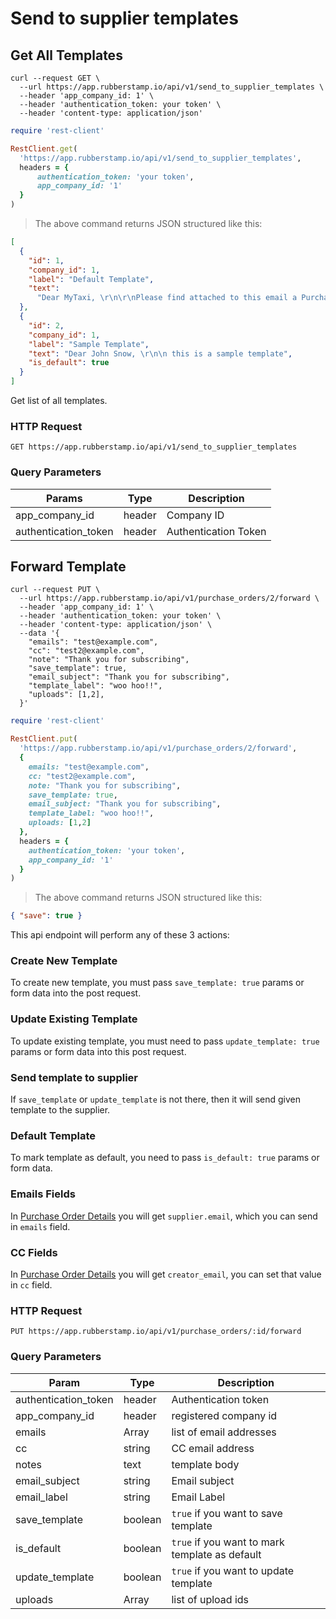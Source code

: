 # Send to supplier templates

## Get All Templates

```shell
curl --request GET \
  --url https://app.rubberstamp.io/api/v1/send_to_supplier_templates \
  --header 'app_company_id: 1' \
  --header 'authentication_token: your token' \
  --header 'content-type: application/json'
```

```ruby
require 'rest-client'

RestClient.get(
  'https://app.rubberstamp.io/api/v1/send_to_supplier_templates',
  headers = {
      authentication_token: 'your token',
      app_company_id: '1'
  }
)
```

> The above command returns JSON structured like this:

```json
[
  {
    "id": 1,
    "company_id": 1,
    "label": "Default Template",
    "text":
      "Dear MyTaxi, \r\n\r\nPlease find attached to this email a Purchase Order number. We request that you attach this document when sending your invoice to our accounts department. \r\n\r\nSincerely, \r\nUNICEF Ireland"
  },
  {
    "id": 2,
    "company_id": 1,
    "label": "Sample Template",
    "text": "Dear John Snow, \r\n\n this is a sample template",
    "is_default": true
  }
]
```

Get list of all templates.


### HTTP Request

`GET https://app.rubberstamp.io/api/v1/send_to_supplier_templates`

### Query Parameters

| Params               | Type   | Description          |
| -------------------- | ------ | -------------------- |
| app_company_id       | header | Company ID           |
| authentication_token | header | Authentication Token |

## Forward Template

```shell
curl --request PUT \
  --url https://app.rubberstamp.io/api/v1/purchase_orders/2/forward \
  --header 'app_company_id: 1' \
  --header 'authentication_token: your token' \
  --header 'content-type: application/json' \
  --data '{
    "emails": "test@example.com",
    "cc": "test2@example.com",
    "note": "Thank you for subscribing",
    "save_template": true,
    "email_subject": "Thank you for subscribing",
    "template_label": "woo hoo!!",
    "uploads": [1,2],
  }'
```

```ruby
require 'rest-client'

RestClient.put(
  'https://app.rubberstamp.io/api/v1/purchase_orders/2/forward',
  {
    emails: "test@example.com",
    cc: "test2@example.com",
    note: "Thank you for subscribing",
    save_template: true,
    email_subject: "Thank you for subscribing",
    template_label: "woo hoo!!",
    uploads: [1,2]
  },
  headers = {
    authentication_token: 'your token',
    app_company_id: '1'
  }
)
```

> The above command returns JSON structured like this:

```json
{ "save": true }
```

This api endpoint will perform any of these 3 actions:

### Create New Template

To create new template, you must pass `save_template: true` params or form data into the post request.

### Update Existing Template

To update existing template, you must need to pass `update_template: true` params or form data into this post request.

### Send template to supplier

If `save_template` or `update_template` is not there, then it will send given template to the supplier.

### Default Template

To mark template as default, you need to pass `is_default: true` params or form data.


### Emails Fields

In [Purchase Order Details](/slate/#get-purchase-order-details) you will get `supplier.email`, which you can send in `emails` field.

### CC Fields

In [Purchase Order Details](/slate/#get-purchase-order-details) you will get `creator_email`, you can set that value in `cc` field.

### HTTP Request

`PUT https://app.rubberstamp.io/api/v1/purchase_orders/:id/forward`

### Query Parameters

| Param                | Type    | Description                                    |
| -------------------- | ------- | ---------------------------------------------- |
| authentication_token | header  | Authentication token                           |
| app_company_id       | header  | registered company id                          |
| emails               | Array   | list of email addresses                        |
| cc                   | string  | CC email address                               |
| notes                | text    | template body                                  |
| email_subject        | string  | Email subject                                  |
| email_label          | string  | Email Label                                    |
| save_template        | boolean | `true` if you want to save template            |
| is_default           | boolean | `true` if you want to mark template as default |
| update_template      | boolean | `true` if you want to update template          |
| uploads              | Array   | list of upload ids                             |

<!-- ## Create a Template

```shell
curl --request POST \
  --url https://app.rubberstamp.io/api/v1/send_to_supplier_templates \
  --header 'app_company_id: 1' \
  --header 'authentication_token: your token' \
  --header 'content-type: application/json' \
  --data '{
      "send_to_supplier_template": {
          "label": "Sample Template",
          "text": "Dear John Snow, \r\n\n this is a sample template"
        }
    }'
```

```ruby
require 'rest-client'
RestClient.post(
  'https://app.rubberstamp.io/api/v1/send_to_supplier_templates',
  {
    send_to_supplier_template: {
        label: 'Sample Template',
        text: "Dear John Snow, \r\n\n this is a sample template"
    }
  },
  headers = {
    authentication_token: 'your token',
    app_company_id: '1'
  }
)
```

> The above command returns JSON structured like this:

```json
{
  "id": 2,
  "company_id": 1,
  "label": "Sample Template",
  "text": "Dear John Snow, \r\n\n this is a sample template"
}
```

Create new Send to supplier template with `label` and `text`.

### HTTP Request

`POST https://app.rubberstamp.io/api/v1/send_to_supplier_templates`

### Query Parameters

| Param                | Type   | Description             |
| -------------------- | ------ | ----------------------- |
| authentication_token | header | Authentication token    |
| app_company_id       | header | registered company id   |
| label                | string | label for your template |
| text                 | text   | body of the template    |



## Get a Specific Template

```sh
curl --request GET \
  --url https://app.rubberstamp.io/api/v1/send_to_supplier_templates/2 \
  --header 'app_company_id: 1' \
  --header 'authentication_token: your token' \
  --header 'content-type: application/json'
```

```ruby
require 'rest-client'

response = RestClient.get(
  'https://app.rubberstamp.io/api/v1/send_to_supplier_templates/2',
  headers = {
    authentication_token: 'your token',
    app_company_id: '1'
  }
)
```

> The above command returns JSON structured like this:

```json
{
  "id": 2,
  "company_id": 1,
  "label": "Sample Template",
  "text": "Dear John Snow, \r\n\n this is a sample template"
}
```

Get detail for send to supplier template by given id

### HTTP Request

`GET https://app.rubberstamp.io/api/v1/send_to_supplier_templates/:id`

### URL Parameters

| Params               | Type    | Description                      |
| -------------------- | ------- | -------------------------------- |
| authentication_token | header  | Authentication token             |
| app_company_id       | header  | registered company id            |
| ID                   | integer | The ID of the kitten to retrieve |

## Update a Template

```ruby
require 'rest-client'

RestClient.put(
  'https://app.rubberstamp.io/api/v1/send_to_supplier_templates/1',
  {
    label: 'Thank you template'
    text: 'Dear John Snow, \t\n\n Thank you for subscribing to our newsletter.'
  },
  headers = {
    authentication_token: 'your token',
    app_company_id: '1'
  }
)
```

```shell
curl --request PUT \
  --url https://app.rubberstamp.io/api/v1/send_to_supplier_templates/2 \
  --header 'app_company_id: 1' \
  --header 'authentication_token: your token' \
  --header 'content-type: application/json' \
  --data '{
      "send_to_supplier_template": {
          "label": "Thank you template",
          "text": "Dear John Snow, \t\n\n Thank you for subscribing to our newsletter."
        }
    }'
```

> The above command returns JSON structured like this:

```json
{
  "id": 2,
  "company_id": 1,
  "label": "Thank you template",
  "text": "Dear John Snow, \t\n\n Thank you for subscribing to our newsletter."
}
```

Update the specified template by setting the value of parameters passed. Any
parameters not provided will be left unchanged.

### HTTP Request

`PUT https://app.rubberstamp.io/api/v1/kittens/:id`

### Query Parameters

| Param                | Type   | Description           |
| -------------------- | ------ | --------------------- |
| authentication_token | header | Authentication token  |
| app_company_id       | header | registered company id |
| label                | string | template label        |
| text                 | text   | template body         | -->
